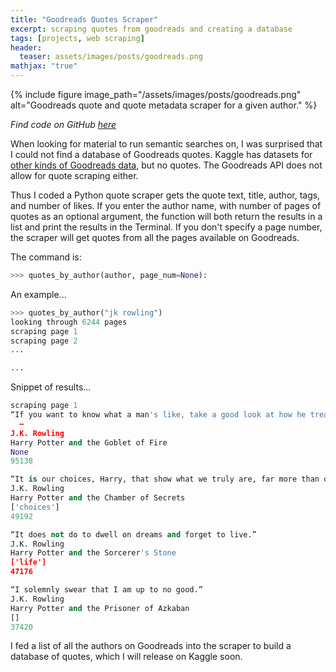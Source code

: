 ```yaml
---
title: "Goodreads Quotes Scraper" 
excerpt: scraping quotes from goodreads and creating a database
tags: [projects, web scraping]
header: 
  teaser: assets/images/posts/goodreads.png
mathjax: "true"
---
```


{% include figure image_path="/assets/images/posts/goodreads.png" alt="Goodreads quote and quote metadata scraper for a given author.</i>" %}

*Find code on GitHub [here](https://github.com/soniajoseph/goodreads-quotes)*

When looking for material to run semantic searches on, I was surprised that I could not find a database of Goodreads quotes. Kaggle has datasets for [other kinds of Goodreads data](https://www.kaggle.com/jealousleopard/goodreadsbooks), but no quotes. The Goodreads API does not allow for quote scraping either.

Thus I coded a Python quote scraper gets the quote text, title, author, tags, and number of likes. If you enter the author name, with number of pages of quotes as an optional argument, the function will both return the results in a list and print the results in the Terminal. If you don't specify a page number, the scraper will get quotes from all the pages available on Goodreads.

The command is:
```python
>>> quotes_by_author(author, page_num=None):
```

An example...
```python
>>> quotes_by_author("jk rowling")
looking through 6244 pages
scraping page 1
scraping page 2
...

...

```

Snippet of results...
```python
scraping page 1
“If you want to know what a man's like, take a good look at how he treats his inferiors, not his equals.”  
  ―
J.K. Rowling
Harry Potter and the Goblet of Fire
None
95138

“It is our choices, Harry, that show what we truly are, far more than our abilities.”
J.K. Rowling
Harry Potter and the Chamber of Secrets
['choices']
49192

“It does not do to dwell on dreams and forget to live.”
J.K. Rowling
Harry Potter and the Sorcerer's Stone
['life']
47176

“I solemnly swear that I am up to no good.”
J.K. Rowling
Harry Potter and the Prisoner of Azkaban
[]
37420
```

I fed a list of all the authors on Goodreads into the scraper to build a database of quotes, which I will release on Kaggle soon.